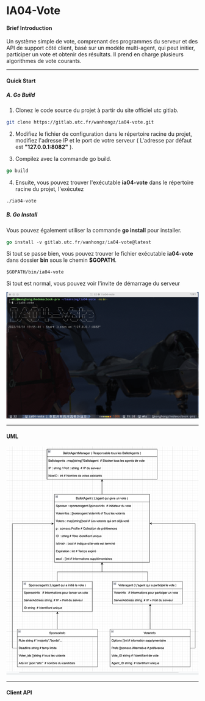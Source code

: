 # IA04-Vote

#### Brief Introduction

Un système simple de vote, comprenant des programmes du serveur et des API de support côté client, basé sur un modèle multi-agent, qui peut initier, participer un vote et obtenir des résultats. Il prend en charge plusieurs algorithmes de vote courants.

---

#### Quick Start

##### A. Go Build

1. Clonez le code source du projet à partir du site officiel utc gitlab.

```bash
git clone https://gitlab.utc.fr/wanhongz/ia04-vote.git
```

2. Modifiez le fichier de configuration dans le répertoire racine du projet, modifiez l'adresse IP et le port de votre serveur ( L'adresse par défaut est **"127.0.0.1:8082"** ).

3. Compilez avec la commande go build.

```go
go build
```

4. Ensuite, vous pouvez trouver l'exécutable **ia04-vote** dans le répertoire racine du projet, l'exécutez

```bash
./ia04-vote
```



##### B. Go Install

Vous pouvez également utiliser la commande **go install** pour installer.

```go
go install -v gitlab.utc.fr/wanhongz/ia04-vote@latest
```

Si tout se passe bien, vous pouvez trouver le fichier exécutable **ia04-vote** dans dossier **bin** sous le chemin **$GOPATH**. 

````shell
$GOPATH/bin/ia04-vote
````



Si tout est normal, vous pouvez voir l'invite de démarrage du serveur

![start](./image/start.png)

---

#### UML

![uml](./image/uml.jpg)

---

#### Client API 

